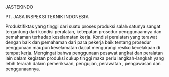  JASTEKINDO
 
PT. JASA INSPEKSI TEKNIK INDONESIA

Produktifiktas yang tinggi dari suatu proses produksi salah satunya sangat tergantung dari kondisi peralatan, ketepatan prosedur penggunaannya dan pemahaman terhadap keselamatan kerja. Kondisi peralatan yang terawat dengan baik dan pemahaman dari para pekerja baik tentang prosedur penggunaan maupun keselamatan dapat mengurangi resiko kecelakaan di tempat kerja. Mengingat bahwa penggunaan pesawat angkat dan peralatan lain dalam kegiatan produksi cukup tinggi maka perlu langkah-langkah yang lebih terarah dalam pemeriksaan, pengujian, perawatan , pengawasan dan penggunaannya.
